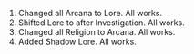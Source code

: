 1. Changed all Arcana to Lore. All works.
2. Shifted Lore to after Investigation. All works.
3. Changed all Religion to Arcana. All works.
4. Added Shadow Lore. All works.

